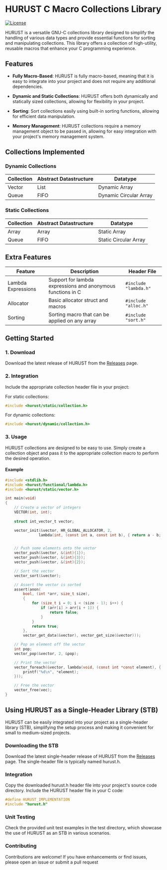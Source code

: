 # HURUST C Macro Collections Library

[![License](https://img.shields.io/badge/License-GPL--3.0-blue.svg)](LICENSE)

HURUST is a versatile GNU-C collections library designed to simplify the handling of various data types and provide essential functions for sorting and manipulating collections. This library offers a collection of high-utility, reusable macros that enhance your C programming experience.

## Features

- **Fully Macro-Based**: HURUST is fully macro-based, meaning that it is easy to integrate into your project and does not require any additional dependencies.

- **Dynamic and Static Collections**: HURUST offers both dynamically and statically sized collections, allowing for flexibility in your project.

- **Sorting**: Sort collections easily using built-in sorting functions, allowing for efficient data manipulation.

- **Memory Management**: HURUST collections require a memory management object to be passed in, allowing for easy integration with your project's memory management system.

## Collections Implemented

### Dynamic Collections

| Collection          | Abstract Datastructure             | Datatype                        |
|----------------------|------------------------------------|---------------------------------|
| Vector       | List                               | Dynamic Array                   |
| Queue        | FIFO                               | Dynamic Circular Array          |

### Static Collections

| Collection          | Abstract Datastructure             | Datatype                        |
|----------------------|------------------------------------|---------------------------------|
| Array         | Array                              | Static Array                    |
| Queue         | FIFO                               | Static Circular Array           |

## Extra Features

| Feature              | Description                       | Header File                     |
|----------------------|-----------------------------------|---------------------------------|
| Lambda Expressions   | Support for lambda expressions and anonymous functions in C          | `#include "lambda.h"`           |
| Allocator            | Basic allocator struct and macros                 | `#include "alloc.h"`        |
| Sorting              | Sorting macro that can be applied on any array                | `#include "sort.h"`             |

## Getting Started

### 1. Download

Download the latest release of HURUST from the [Releases](https://github.com/callumg/hurust/releases) page.

### 2. Integration

Include the appropriate collection header file in your project:

For static collections:
```c
#include <hurust/static/collection.h>
```
For dynamic collections:
```c
#include <hurust/dynamic/collection.h>
```

### 3. Usage

HURUST collections are designed to be easy to use. Simply create a collection object and pass it to the appropriate collection macro to perform the desired operation.

#### Example

```c
#include <stdlib.h>
#include <hurust/functional/lambda.h>
#include <hurust/static/vector.h>

int main(void) 
{
    // Create a vector of integers
    VECTOR(int, int);
    
	struct int_vector_t vector;

    vector_init(&vector, HR_GLOBAL_ALLOCATOR, 2,
			   lambda(int, (const int a, const int b), { return a - b; }));


    // Push some elements onto the vector
    vector_push(&vector, &(int){1});
	vector_push(&vector, &(int){3});
	vector_push(&vector, &(int){2});

    // Sort the vector
    vector_sort(&vector);

    // Assert the vector is sorted
    assert(anon(
		bool, (int *arr, size_t size),
		{
			for (size_t i = 0; i < (size - 1); i++) {
				if (arr[i] > arr[i + 1]) {
					return false;
				}
			}
			return true;
		},
		vector_get_data(&vector), vector_get_size(&vector)));

    // Pop an element off the vector
    int pop;
    vector_pop(&vector, 2, &pop);

    // Print the vector
    vector_foreach(&vector, lambda(void, (const int *const element), { 
        printf("%d\n", *element); 
    }));

    // Free the vector
    vector_free(vec);
}
```

## Using HURUST as a Single-Header Library (STB)
HURUST can be easily integrated into your project as a single-header library (STB), simplifying the setup process and making it convenient for small to medium-sized projects.

### Downloading the STB

Download the latest single-header release of HURUST from the [Releases](https://github.com/callumg/hurust/releases) page. The single-header file is typically named hurust.h.

### Integration

Copy the downloaded hurust.h header file into your project's source code directory. Include the HURUST header file in your C code:

```c
#define HURUST_IMPLEMENTATION
#include "hurust.h"
```

### Unit Testing
Check the provided unit test examples in the test directory, which showcase the use of HURUST as an STB in various scenarios.

### Contributing
Contributions are welcome! If you have enhancements or find issues, please open an issue or submit a pull request